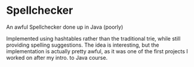 Spellchecker
============
An awful Spellchecker done up in Java (poorly)

Implemented using hashtables rather than the traditional trie, while still providing spelling suggestions.  The idea is interesting, but the implementation is actually pretty awful, as it was one of the first projects I worked on after my intro. to Java course.
